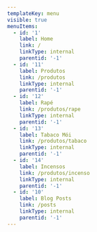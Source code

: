 ```yaml
---
templateKey: menu
visible: true
menuItems:
  - id: '1'
    label: Home
    link: /
    linkType: internal
    parentid: '-1'
  - id: '11'
    label: Produtos
    link: /produtos
    linkType: internal
    parentid: '-1'
  - id: '12'
    label: Rapé
    link: /produtos/rape
    linkType: internal
    parentid: '-1'
  - id: '13'
    label: Tabaco Mói
    link: /produtos/tabaco
    linkType: internal
    parentid: '-1'
  - id: '14'
    label: Incensos
    link: /produtos/incenso
    linkType: internal
    parentid: '-1'
  - id: '10'
    label: Blog Posts
    link: /posts
    linkType: internal
    parentid: '-1'
---
```


